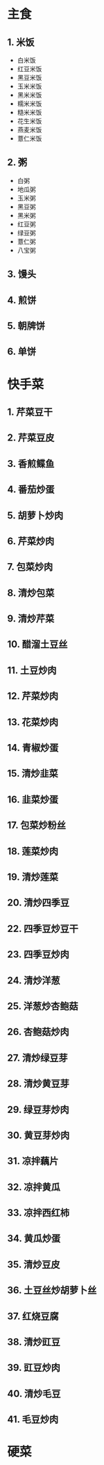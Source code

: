 # 主食

## 1. 米饭

+ 白米饭
+ 红豆米饭
+ 黑豆米饭
+ 玉米米饭
+ 黑米米饭
+ 糯米米饭
+ 糙米米饭
+ 花生米饭
+ 燕麦米饭
+ 薏仁米饭

## 2. 粥

+ 白粥
+ 地瓜粥
+ 玉米粥
+ 黑豆粥
+ 黑米粥
+ 红豆粥
+ 绿豆粥
+ 薏仁粥
+ 八宝粥

## 3. 馒头

## 4. 煎饼

## 5. 朝牌饼

## 6. 单饼

# 快手菜

## 1. 芹菜豆干

## 2. 芹菜豆皮

## 3. 香煎鲽鱼

## 4. 番茄炒蛋

## 5. 胡萝卜炒肉

## 6. 芹菜炒肉

## 7. 包菜炒肉

## 8. 清炒包菜

## 9. 清炒芹菜

## 10. 醋溜土豆丝

## 11. 土豆炒肉

## 12. 芹菜炒肉

## 13. 花菜炒肉

## 14. 青椒炒蛋

## 15. 清炒韭菜

## 16. 韭菜炒蛋

## 17. 包菜炒粉丝

## 18. 莲菜炒肉

## 19. 清炒莲菜

## 20. 清炒四季豆

## 22. 四季豆炒豆干

## 23. 四季豆炒肉

## 24. 清炒洋葱

## 25. 洋葱炒杏鲍菇

## 26. 杏鲍菇炒肉

## 27. 清炒绿豆芽

## 28. 清炒黄豆芽

## 29. 绿豆芽炒肉

## 30. 黄豆芽炒肉

## 31. 凉拌藕片

## 32. 凉拌黄瓜

## 33. 凉拌西红柿

## 34. 黄瓜炒蛋

## 35. 清炒豆皮

## 36. 土豆丝炒胡萝卜丝

## 37. 红烧豆腐

## 38. 清炒豇豆

## 39. 豇豆炒肉

## 40. 清炒毛豆

## 41. 毛豆炒肉

# 硬菜